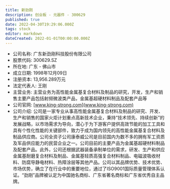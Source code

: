 ```yaml
---
title: 新劲刚
description: 创业板 - 元器件 - 300629
published: true
date: 2022-04-30T19:29:06.000Z
tags: stock
editor: markdown
dateCreated: 2022-01-01T00:00:00.000Z
---
```


- 公司名称: 广东新劲刚科技股份有限公司
- 股票代码: 300629.SZ
- 所在地: 广东 - 佛山市
- 成立日期: 1998年12月09日
- 注册资本: 13,956.289万元
- 法定代表人: 王刚
- 主营业务: 主营业务为高性能金属基复合材料及制品的研究，开发，生产和销售主要产品包括射频微波类产品，金属基超硬材料制品及配套产品等
- 公司官网: [www.king-strong.com](www.king-strong.com)
- 公司介绍: 公司是一家专业从事高性能金属基复合材料及制品的研究、开发、生产和销售的国家火炬计划重点高新技术企业，秉持“技术领先、持续创新”的发展战略，以市场需求为导向，潜心于为下游客户提供高效节能的加工工具和具有个性化性能的关键部件，致力于成为国内领先的高性能金属基复合材料及制品供应商。公司全资子公司康泰威公司是目前国内为数不多的拥有军工资质及军品供应能力的民营企业之一。公司目前的主要产品为金属基超硬材料制品及配套产品。此外，公司还根据武器装备承制单位的需求，研发、生产和供应金属基耐磨复合材料及制品、金属基轻质高强复合材料制品、电磁波吸收材料、防腐导静电材料、热障涂层等其他产品。公司以其品牌优势、技术优势、市场优势，确立了在行业中的重要地位，通过了ISO9001国际质量管理体系认证。“劲刚”品牌被认定为中国驰名商标、广东省著名商标和广东省优秀自主品牌。


